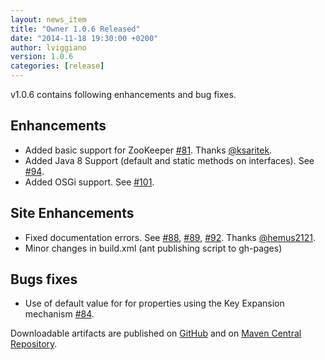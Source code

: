 ```yaml
---
layout: news_item
title: "Owner 1.0.6 Released"
date: "2014-11-18 19:30:00 +0200"
author: lviggiano
version: 1.0.6
categories: [release]
---
```


v1.0.6 contains following enhancements and bug fixes.

Enhancements
------------
 * Added basic support for ZooKeeper [#81](https://github.com/lviggiano/owner/issues/81). Thanks [@ksaritek](https://github.com/ksaritek).
 * Added Java 8 Support (default and static methods on interfaces). See [#94](https://github.com/lviggiano/owner/issues/94).
 * Added OSGi support. See [#101](https://github.com/lviggiano/owner/issues/101).

Site Enhancements
-----------------
 * Fixed documentation errors. See [#88](https://github.com/lviggiano/owner/issues/88), [#89](https://github.com/lviggiano/owner/issues/89), [#92](https://github.com/lviggiano/owner/issues/92). Thanks [@hemus2121](https://github.com/hemus2121).
 * Minor changes in build.xml (ant publishing script to gh-pages)

Bugs fixes
----------
 * Use of default value for for properties using the Key Expansion mechanism [#84]( https://github.com/lviggiano/owner/pull/84).

Downloadable artifacts are published on [GitHub](https://github.com/lviggiano/owner/releases/tag/owner-1.0.6) and on [Maven Central Repository](http://repo1.maven.org/maven2/io/github/qubitpi/owner/owner-assembly/1.0.6/).
